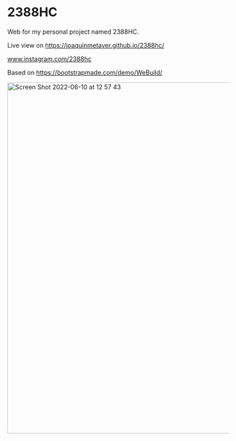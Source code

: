 # 2388HC

Web for my personal project named 2388HC.

Live view on https://joaquinmetayer.github.io/2388hc/

www.instagram.com/2388hc

Based on https://bootstrapmade.com/demo/WeBuild/

<img width="800" alt="Screen Shot 2022-06-10 at 12 57 43" src="https://user-images.githubusercontent.com/83543601/173105736-1413962c-4daa-4a7d-a532-c3874a9589c0.png">
